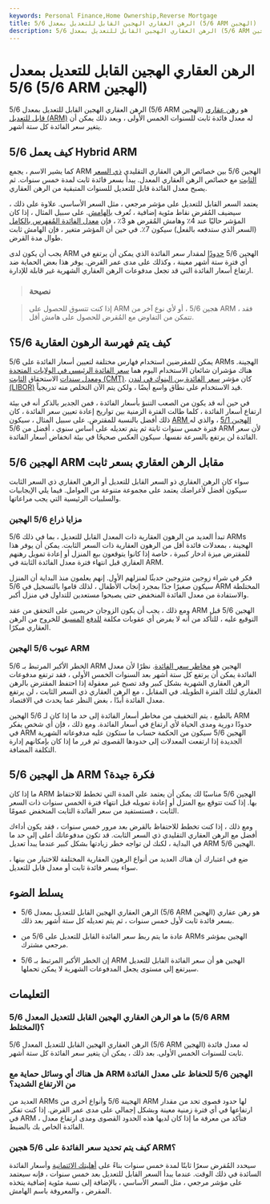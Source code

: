 ```yaml
---
keywords: Personal Finance,Home Ownership,Reverse Mortgage
title: الرهن العقاري الهجين القابل للتعديل بمعدل 5/6 (5/6 ARM الهجين)
description: الرهن العقاري الهجين القابل للتعديل بمعدل 5/6 (5/6 ARM الهجين) له معدل فائدة مبدئي ثابت لمدة خمس سنوات ، ثم يتم تعديله كل ستة أشهر.
---
```


# الرهن العقاري الهجين القابل للتعديل بمعدل 5/6 (5/6 ARM الهجين)
الرهن العقاري الهجين القابل للتعديل بمعدل 5/6 (5/6 ARM الهجين) هو [رهن عقاري قابل للتعديل (ARM)](/arm) له معدل فائدة ثابت للسنوات الخمس الأولى ، وبعد ذلك يمكن أن يتغير سعر الفائدة كل ستة أشهر.

## كيف يعمل 5/6 Hybrid ARM

كما يشير الاسم ، يجمع ARM الهجين 5/6 بين خصائص الرهن العقاري التقليدي [ذي السعر الثابت](/fixed-rate_mortgage) مع خصائص الرهن العقاري المعدل. يبدأ بسعر فائدة ثابت لمدة خمس سنوات. ثم يصبح معدل الفائدة قابل للتعديل للسنوات المتبقية من الرهن العقاري.

يعتمد السعر القابل للتعديل على مؤشر مرجعي ، مثل السعر الأساسي. علاوة على ذلك ، سيضيف المُقرض نقاط مئوية إضافية ، تُعرف [بالهامش](/armmargin). على سبيل المثال ، إذا كان المؤشر حاليًا عند 4٪ وهامش المُقرض هو 3٪ ، فإن [معدل الفائدة المُفهرس بالكامل](/fullyindexedinterestrate) (السعر الذي ستدفعه بالفعل) سيكون 7٪. في حين أن المؤشر متغير ، فإن الهامش ثابت طوال مدة القرض.

يجب أن يكون لدى ARM الهجين 5/6 [حدودًا](/periodiccap) لمقدار سعر الفائدة الذي يمكن أن يرتفع في أي فترة ستة أشهر معينة ، وكذلك على مدى عمر القرض. يوفر هذا بعض الحماية ضد ارتفاع أسعار الفائدة التي قد تجعل مدفوعات الرهن العقاري الشهرية غير قابلة للإدارة.

> ### نصيحة

> إذا كنت تتسوق للحصول على ARM هجين 5/6 ، أو لأي نوع آخر من ARM ، فقد تتمكن من التفاوض مع المُقرض للحصول على هامش أقل.

>

## كيف يتم فهرسة الرهون العقارية 5/6؟

يمكن للمقرضين استخدام فهارس مختلفة لتعيين أسعار الفائدة على 5/6 ARMs الهجينة. هناك مؤشران شائعان الاستخدام اليوم هما [سعر الفائدة الرئيسي في الولايات المتحدة ومعدل سندات](/primerate) الاستحقاق [الثابت (CMT)](/constantmaturity). كان مؤشر [سعر الفائدة بين البنوك في لندن (LIBOR)](/libor) قيد الاستخدام على نطاق واسع أيضًا ، ولكن يتم الآن التخلص منه تدريجياً.

في حين أنه قد يكون من الصعب التنبؤ بأسعار الفائدة ، فمن الجدير بالذكر أنه في بيئة ارتفاع أسعار الفائدة ، كلما طالت الفترة الزمنية بين تواريخ إعادة تعيين سعر الفائدة ، كان ذلك أفضل بالنسبة للمقترض. على سبيل المثال ، سيكون [ARM الهجين 5/1](/5-1_arm) ، والذي له فترة خمس سنوات ثابتة ثم يتم تعديله على أساس سنوي ، أفضل من 5/6 ARM لأن سعر الفائدة لن يرتفع بالسرعة نفسها. سيكون العكس صحيحًا في بيئة انخفاض أسعار الفائدة.

## 5/6 الهجين ARM مقابل الرهن العقاري بسعر ثابت

سواء كان الرهن العقاري ذو السعر القابل للتعديل أو الرهن العقاري ذي السعر الثابت سيكون أفضل لأغراضك يعتمد على مجموعة متنوعة من العوامل. فيما يلي الإيجابيات والسلبيات الرئيسية التي يجب مراعاتها.

### مزايا ذراع 5/6 الهجين

تبدأ العديد من الرهون العقارية ذات المعدل القابل للتعديل ، بما في ذلك 5/6 ARMs الهجينة ، بمعدلات فائدة أقل من الرهون العقارية ذات السعر الثابت. يمكن أن يوفر هذا للمقترض ميزة ادخار كبيرة ، خاصة إذا كانوا يتوقعون بيع المنزل أو إعادة تمويل رهنهم العقاري قبل انتهاء فترة معدل الفائدة الثابتة في ARM.

فكر في شراء زوجين متزوجين حديثًا لمنزلهم الأول. إنهم يعلمون منذ البداية أن المنزل سيكون صغيرًا جدًا بمجرد إنجاب الأطفال ، لذلك قاموا بالتسجيل في 5/6 ARM المختلطة والاستفادة من معدل الفائدة المنخفض حتى يصبحوا مستعدين للتداول في منزل أكبر.

ومع ذلك ، يجب أن يكون الزوجان حريصين على التحقق من عقد ARM الهجين 5/6 قبل التوقيع عليه ، للتأكد من أنه لا يفرض أي عقوبات مكلفة [للدفع](/prepaymentpenalty) [المسبق](/prepaymentpenalty) للخروج من الرهن العقاري مبكرًا.

### عيوب 5/6 الهجين ARM

الخطر الأكبر المرتبط بـ 5/6 ARM الهجين هو [مخاطر سعر الفائدة](/interestraterisk). نظرًا لأن معدل الفائدة يمكن أن يرتفع كل ستة أشهر بعد السنوات الخمس الأولى ، فقد ترتفع مدفوعات الرهن العقاري الشهرية بشكل كبير وقد تصبح غير معقولة إذا احتفظ المقترض بالرهن العقاري لتلك الفترة الطويلة. في المقابل ، مع الرهن العقاري ذي السعر الثابت ، لن يرتفع معدل الفائدة أبدًا ، بغض النظر عما يحدث في الاقتصاد.

بالطبع ، يتم التخفيف من مخاطر أسعار الفائدة إلى حد ما إذا كان لـ 5/6 الهجين ARM حدودًا دورية ومدى الحياة لأي ارتفاع في أسعار الفائدة. ومع ذلك ، فإن أي شخص يفكر في ARM الهجين 5/6 سيكون من الحكمة حساب ما ستكون عليه مدفوعاته الشهرية الجديدة إذا ارتفعت المعدلات إلى حدودها القصوى ثم قرر ما إذا كان بإمكانهم إدارة التكلفة المضافة.

## هل الهجين 5/6 ARM فكرة جيدة؟

ما إذا كان ARM الهجين 5/6 مناسبًا لك يمكن أن يعتمد على المدة التي تخطط للاحتفاظ بها. إذا كنت تتوقع بيع المنزل أو إعادة تمويله قبل انتهاء فترة الخمس سنوات ذات السعر الثابت ، فستستفيد من سعر الفائدة الثابت المنخفض عمومًا.

ومع ذلك ، إذا كنت تخطط للاحتفاظ بالقرض بعد مرور خمس سنوات ، فقد يكون أداءك أفضل مع الرهن العقاري التقليدي ذي السعر الثابت. قد تكون مدفوعاتك أعلى إلى حد ما في البداية ، لكنك لن تواجه خطر زيادتها بشكل كبير عندما يبدأ تعديل ARM الهجين 5/6.

ضع في اعتبارك أن هناك العديد من أنواع الرهون العقارية المختلفة للاختيار من بينها ، سواء بسعر فائدة ثابت أو معدل قابل للتعديل.

## يسلط الضوء

- الرهن العقاري الهجين القابل للتعديل بمعدل 5/6 (5/6 ARM الهجين) هو رهن عقاري بسعر فائدة ثابت لأول خمس سنوات ، ثم يتم تعديله كل ستة أشهر بعد ذلك.

- عادة ما يتم ربط سعر الفائدة القابل للتعديل على 5/6 من ARMs الهجين بمؤشر مرجعي مشترك.

- إن الخطر الأكبر المرتبط بـ 5/6 ARM الهجين هو أن سعر الفائدة القابل للتعديل سيرتفع إلى مستوى يجعل المدفوعات الشهرية لا يمكن تحملها.

## التعليمات

### ما هو الرهن العقاري الهجين القابل للتعديل المعدل 5/6 (5/6 ARM المختلط)؟

الرهن العقاري الهجين القابل للتعديل المعدل 5/6 (5/6 ARM الهجين) له معدل فائدة ثابت للسنوات الخمس الأولى. بعد ذلك ، يمكن أن يتغير سعر الفائدة كل ستة أشهر.

### هل هناك أي وسائل حماية مع ARM الهجين 5/6 للحفاظ على معدل الفائدة من الارتفاع الشديد؟

العديد من ARMs الهجينة 5/6 وأنواع أخرى من ARM لها حدود قصوى تحد من مقدار ارتفاعها في أي فترة زمنية معينة وبشكل إجمالي على مدى عمر القرض. إذا كنت تفكر في ARM ، فتأكد من معرفة ما إذا كان لديها هذه الحدود القصوى ومدى ارتفاع معدل الفائدة الخاص بك بالضبط.

### كيف يتم تحديد سعر الفائدة على 5/6 هجين ARM؟

سيحدد المُقرض سعرًا ثابتًا لمدة خمس سنوات بناءً على [أهليتك الائتمانية](/credit-worthiness) وأسعار الفائدة السائدة في ذلك الوقت. عندما يبدأ السعر القابل للتعديل بعد خمس سنوات ، فإنه سيعتمد على مؤشر مرجعي ، مثل السعر الأساسي ، بالإضافة إلى نسبة مئوية إضافية يتخذه المقرض ، والمعروفة باسم الهامش.


